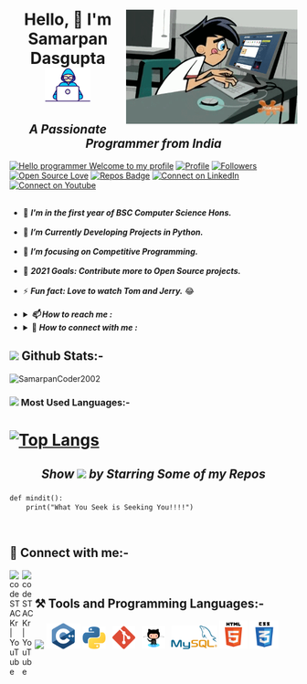 <h1> <img alt="GIF" src="Gifs/coder.gif" width=300px height=200px align="right">

<p align="center" >Hello, 👋 I'm Samarpan Dasgupta <img src="Gifs/Developer.gif" width=80px></h1>

<h2 align="center"><i>A Passionate Programmer from India</i></h2>


[![Hello programmer Welcome to my profile](https://img.shields.io/badge/Hello_Developers-Welcome-gold.svg?style=flat&logo=github)](https://github.com/SamarpanCoder2002) [![Profile](https://Visitor-badge.glitch.me/badge?page_id=SamarpanCoder2002.profileviews-badge)](https://github.com/SamarpanCoder2002) [![Followers](https://img.shields.io/github/followers/SamarpanCoder2002?style=social)](https://github.com/SamarpanCoder2002?tab=followers) [![Open Source Love](https://badges.frapsoft.com/os/v2/open-source.svg?v=103)](https://github.com/SamarpanCoder2002) [![Repos Badge](https://badges.pufler.dev/repos/SamarpanCoder2002)](https://badges.pufler.dev/repos/SamarpanCoder2002) [![Connect on LinkedIn](https://img.shields.io/badge/--linkedin?label=LinkedIn&logo=LinkedIn&style=social)](https://www.linkedin.com/in/samarpan-dasgupta-4aa1061b0/)
[![Connect on Youtube](https://img.shields.io/badge/--Youtube?label=Youtube&logo=Youtube&style=social)](https://www.youtube.com/channel/UCafv0dsb4Xp8sSWoKdmw5BQ) 
<br></br>


- 🔭 ***I'm in the first year of BSC Computer Science Hons.***</br></br>
- 🌱 ***I’m Currently Developing Projects in Python.***</br></br>
- 🎯 ***I’m focusing on Competitive Programming.***</br></br>
- 🥅 ***2021 Goals: Contribute more to Open Source projects.***</br></br>
- ⚡ ***Fun fact: Love to watch Tom and Jerry.*** 😂</br></br>
- ***<details> <summary> 📫  How to reach me :***</summary><a href="mailto:samarpan2dasgupta@gmail.com"> <img src="https://img.icons8.com/fluent/48/000000/gmail.png" width="22px"/> </a></details>
- ***<details> <summary>*** 🤝  ***How to connect with me :***</summary><a href="(https://www.linkedin.com/in/samarpan-dasgupta-4aa1061b0/"> <img src="https://img.icons8.com/fluent/48/000000/linkedin.png" width="22px"/> </a></details>



<h2> <img src="https://github.com/SamarpanCoder2002/SamarpanCoder2002/blob/main/Images_For_README/heart.png?raw=true" width=30px /> Github Stats:-</h2>
<img align="center" src="https://github-readme-stats.vercel.app/api?username=SamarpanCoder2002&show_icons=true&theme=algolia" alt="SamarpanCoder2002" />

</br>

### <img src="https://github.com/SamarpanCoder2002/SamarpanCoder2002/blob/main/Images_For_README/heart.png?raw=true" width=30px /> Most Used Languages:-
# [![Top Langs](https://github-readme-stats.vercel.app/api/top-langs/?username=SamarpanCoder2002&layout=compact&theme=algolia)](https://github.com/SamarpanCoder2002/github-readme-stats)


<h2><i> <p align="center"> Show <img src="https://github.com/SamarpanCoder2002/SamarpanCoder2002/blob/main/Images_For_README/heart.png?raw=true" width=40px /> by Starring Some of my Repos</i></h2>

```
def mindit():
    print("What You Seek is Seeking You!!!!")
```
</br>
<h2> 🤝 Connect with me:-</h2>

[<img align="left" alt="codeSTACKr | YouTube" width="22px" src="https://cdn.jsdelivr.net/npm/simple-icons@v3/icons/youtube.svg" />][youtube]
[<img align="left" alt="codeSTACKr | YouTube" width="22px" src="https://cdn.jsdelivr.net/npm/simple-icons@v3/icons/linkedin.svg" />][linkedin]

</br>

<h2> ⚒️ Tools and Programming Languages:- </h2>
<p align="left">
<img src="https://github.com/SamarpanCoder2002/SamarpanCoder2002/blob/main/Images_For_README/c_laang.png?raw=true" width=50px>
<img src="https://github.com/SamarpanCoder2002/SamarpanCoder2002/blob/main/Images_For_README/c++_lang.png?raw=true" width=60px>
<img src="https://github.com/SamarpanCoder2002/SamarpanCoder2002/blob/main/Images_For_README/python_logo.png?raw=true" width=40px>&nbsp&nbsp
<img src="https://github.com/SamarpanCoder2002/SamarpanCoder2002/blob/main/Images_For_README/git.png?raw=true" width=40px>&nbsp&nbsp
<img src="https://github.com/SamarpanCoder2002/SamarpanCoder2002/blob/main/Images_For_README/github.png?raw=true" width=40px>&nbsp&nbsp
<img src="https://github.com/SamarpanCoder2002/SamarpanCoder2002/blob/main/Images_For_README/mysql_logo.png?raw=true" width=80px>
<img src="https://github.com/SamarpanCoder2002/SamarpanCoder2002/blob/main/Images_For_README/html_logo.png?raw=true" width=50px>
<img src="https://github.com/SamarpanCoder2002/SamarpanCoder2002/blob/main/Images_For_README/css_logo.png?raw=true" width=50px>
</p>
<br/>

[youtube]: https://www.youtube.com/channel/UCafv0dsb4Xp8sSWoKdmw5BQ

[linkedin]: https://www.linkedin.com/in/samarpan-dasgupta-4aa1061b0/

